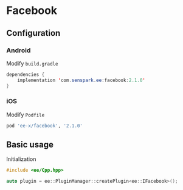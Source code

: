 # Facebook
## Configuration
### Android
Modify `build.gradle`
```java
dependencies {
    implementation 'com.senspark.ee:facebook:2.1.0'
}
```

### iOS
Modify `Podfile`
```ruby
pod 'ee-x/facebook', '2.1.0'
```

## Basic usage
Initialization
```cpp
#include <ee/Cpp.hpp>

auto plugin = ee::PluginManager::createPlugin<ee::IFacebook>();
```